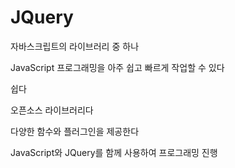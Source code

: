 # JQuery

자바스크립트의 라이브러리 중 하나

JavaScript 프로그래밍을 아주 쉽고 빠르게 작업할 수 있다

쉽다

오픈소스 라이브러리다

다양한 함수와 플러그인을 제공한다

JavaScript와 JQuery를 함께 사용하여 프로그래밍 진행
